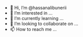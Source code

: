 - 👋 Hi, I’m @hassanalibunerii
- 👀 I’m interested in ...
- 🌱 I’m currently learning ...
- 💞️ I’m looking to collaborate on ...
- 📫 How to reach me ...

<!---
hassanalibunerii/hassanalibunerii is a ✨ special ✨ repository because its `README.md` (this file) appears on your GitHub profile.
You can click the Preview link to take a look at your changes.
--->
